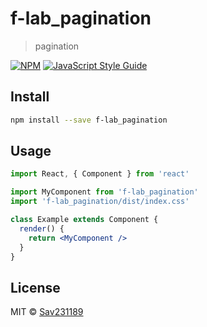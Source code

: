 # f-lab_pagination

> pagination

[![NPM](https://img.shields.io/npm/v/f-lab_pagination.svg)](https://www.npmjs.com/package/f-lab_pagination) [![JavaScript Style Guide](https://img.shields.io/badge/code_style-standard-brightgreen.svg)](https://standardjs.com)

## Install

```bash
npm install --save f-lab_pagination
```

## Usage

```jsx
import React, { Component } from 'react'

import MyComponent from 'f-lab_pagination'
import 'f-lab_pagination/dist/index.css'

class Example extends Component {
  render() {
    return <MyComponent />
  }
}
```

## License

MIT © [Sav231189](https://github.com/Sav231189)
